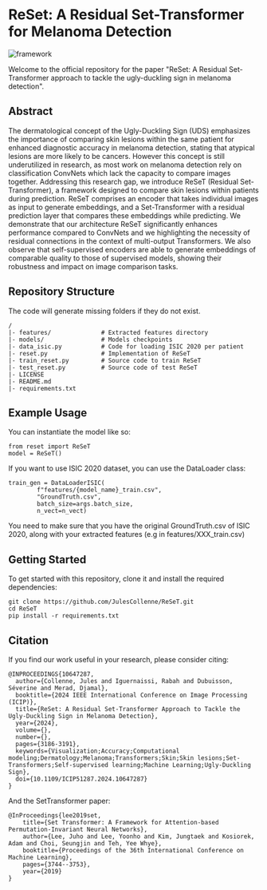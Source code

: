 # ReSet: A Residual Set-Transformer for Melanoma Detection

![framework](https://github.com/JulesCollenne/ReSeT/assets/43369571/f6f40a31-09b0-4bf8-84c7-0d61358d169b)

Welcome to the official repository for the paper "ReSet: A Residual Set-Transformer approach to tackle the ugly-duckling sign in melanoma detection".

## Abstract
The dermatological concept of the Ugly-Duckling Sign (UDS) emphasizes the importance of comparing skin lesions within the same patient for enhanced diagnostic accuracy in melanoma detection, stating that atypical lesions are more likely to be cancers. However this concept is still underutilized in research, as most work on melanoma detection rely on classification ConvNets which lack the capacity to compare images together. Addressing this research gap, we introduce ReSeT (Residual Set-Transformer), a framework designed to compare skin lesions within patients during prediction. ReSeT comprises an encoder that takes individual images as input to generate embeddings, and a Set-Transformer with a residual prediction layer that compares these embeddings while predicting. We demonstrate that our architecture ReSeT significantly enhances performance compared to ConvNets and we highlighting the necessity of residual connections in the context of multi-output Transformers. We also observe that self-supervised encoders are able to generate embeddings of comparable quality to those of supervised models, showing their robustness and impact on image comparison tasks.

## Repository Structure
The code will generate missing folders if they do not exist.
```
/
|- features/              # Extracted features directory
|- models/                # Models checkpoints
|- data_isic.py           # Code for loading ISIC 2020 per patient
|- reset.py               # Implementation of ReSeT
|- train_reset.py         # Source code to train ReSeT
|- test_reset.py          # Source code of test ReSeT
|- LICENSE
|- README.md
|- requirements.txt
```

## Example Usage

You can instantiate the model like so:

```
from reset import ReSeT
model = ReSeT()
```

If you want to use ISIC 2020 dataset, you can use the DataLoader class:
```
train_gen = DataLoaderISIC(
        f"features/{model_name}_train.csv",
        "GroundTruth.csv",
        batch_size=args.batch_size,
        n_vect=n_vect)
```
You need to make sure that you have the original GroundTruth.csv of ISIC 2020, along with your extracted features (e.g in features/XXX_train.csv)

## Getting Started

To get started with this repository, clone it and install the required dependencies:

```
git clone https://github.com/JulesCollenne/ReSeT.git
cd ReSeT
pip install -r requirements.txt
```

## Citation

If you find our work useful in your research, please consider citing:

```
@INPROCEEDINGS{10647287,
  author={Collenne, Jules and Iguernaissi, Rabah and Dubuisson, Séverine and Merad, Djamal},
  booktitle={2024 IEEE International Conference on Image Processing (ICIP)}, 
  title={ReSet: A Residual Set-Transformer Approach to Tackle the Ugly-Duckling Sign in Melanoma Detection}, 
  year={2024},
  volume={},
  number={},
  pages={3186-3191},
  keywords={Visualization;Accuracy;Computational modeling;Dermatology;Melanoma;Transformers;Skin;Skin lesions;Set-Transformers;Self-supervised learning;Machine Learning;Ugly-Duckling Sign},
  doi={10.1109/ICIP51287.2024.10647287}
}
```

And the SetTransformer paper:

```
@InProceedings{lee2019set,
    title={Set Transformer: A Framework for Attention-based Permutation-Invariant Neural Networks},
    author={Lee, Juho and Lee, Yoonho and Kim, Jungtaek and Kosiorek, Adam and Choi, Seungjin and Teh, Yee Whye},
    booktitle={Proceedings of the 36th International Conference on Machine Learning},
    pages={3744--3753},
    year={2019}
}
```
